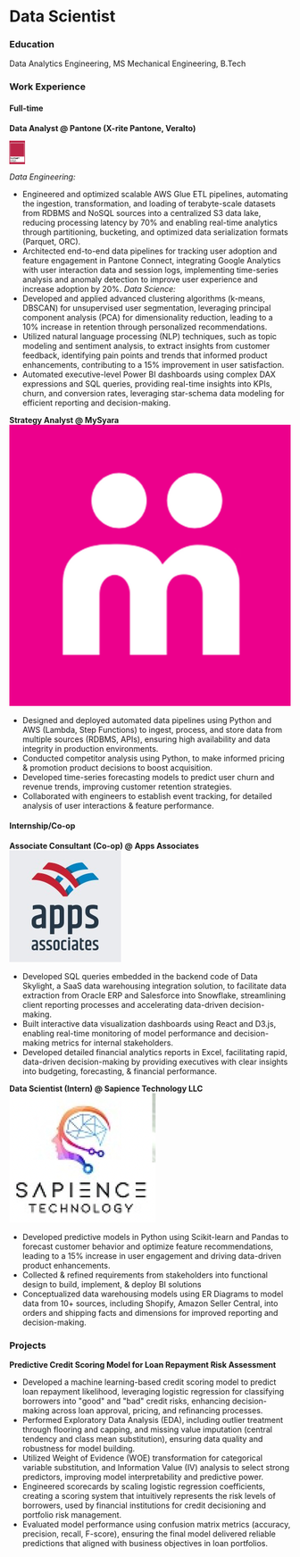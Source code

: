 # Data Scientist

### Education
Data Analytics Engineering, MS
Mechanical Engineering, B.Tech

### Work Experience
#### Full-time
**Data Analyst @ Pantone (X-rite Pantone, Veralto)**

<img src="/assets/images/pantone-color-of-the-year-2023.jpeg" alt="Pantone Logo" style="height: 3em; vertical-align: middle;">

*Data Engineering:*
- Engineered and optimized scalable AWS Glue ETL pipelines, automating the ingestion, transformation, and loading of terabyte-scale datasets from RDBMS and NoSQL sources into a centralized S3 data lake, reducing processing latency by 70% and enabling real-time analytics through partitioning, bucketing, and optimized data serialization formats (Parquet, ORC).
- Architected end-to-end data pipelines for tracking user adoption and feature engagement in Pantone Connect, integrating Google Analytics with user interaction data and session logs, implementing time-series analysis and anomaly detection to improve user experience and increase adoption by 20%.
*Data Science:*
- Developed and applied advanced clustering algorithms (k-means, DBSCAN) for unsupervised user segmentation, leveraging principal component analysis (PCA) for dimensionality reduction, leading to a 10% increase in retention through personalized recommendations.
- Utilized natural language processing (NLP) techniques, such as topic modeling and sentiment analysis, to extract insights from customer feedback, identifying pain points and trends that informed product enhancements, contributing to a 15% improvement in user satisfaction.
- Automated executive-level Power BI dashboards using complex DAX expressions and SQL queries, providing real-time insights into KPIs, churn, and conversion rates, leveraging star-schema data modeling for efficient reporting and decision-making.

**Strategy Analyst @ MySyara**
![MySyara Logo](/assets/images/mysyara%20logo.png)
- Designed and deployed automated data pipelines using Python and AWS (Lambda, Step Functions) to ingest, process, and store data from multiple sources (RDBMS, APIs), ensuring high availability and data integrity in production environments.
- Conducted competitor analysis using Python, to make informed pricing & promotion product decisions to boost acquisition.
- Developed time-series forecasting models to predict user churn and revenue trends, improving customer retention strategies.
- Collaborated with engineers to establish event tracking, for detailed analysis of user interactions & feature performance.

#### Internship/Co-op
**Associate Consultant (Co-op) @ Apps Associates**
![Apps Associates Logo](/assets/images/apps_associates_logo.jpeg)
- Developed SQL queries embedded in the backend code of Data Skylight, a SaaS data warehousing integration solution, to facilitate data extraction from Oracle ERP and Salesforce into Snowflake, streamlining client reporting processes and accelerating data-driven decision-making.
- Built interactive data visualization dashboards using React and D3.js, enabling real-time monitoring of model performance and decision-making metrics for internal stakeholders.
- Developed detailed financial analytics reports in Excel, facilitating rapid, data-driven decision-making by providing executives with clear insights into budgeting, forecasting, & financial performance.

**Data Scientist (Intern) @ Sapience Technology LLC**
![Sapience Logo](/assets/images/sapience-tech.png)
- Developed predictive models in Python using Scikit-learn and Pandas to forecast customer behavior and optimize feature recommendations, leading to a 15% increase in user engagement and driving data-driven product enhancements.
- Collected & refined requirements from stakeholders into functional design to build, implement, & deploy BI solutions
- Conceptualized data warehousing models using ER Diagrams to model data from 10+ sources, including Shopify, Amazon Seller Central, into orders and shipping facts and dimensions for improved reporting and decision-making.

### Projects
**Predictive Credit Scoring Model for Loan Repayment Risk Assessment**
- Developed a machine learning-based credit scoring model to predict loan repayment likelihood, leveraging logistic regression for classifying borrowers into "good" and "bad" credit risks, enhancing decision-making across loan approval, pricing, and refinancing processes.
- Performed Exploratory Data Analysis (EDA), including outlier treatment through flooring and capping, and missing value imputation (central tendency and class mean substitution), ensuring data quality and robustness for model building.
- Utilized Weight of Evidence (WOE) transformation for categorical variable substitution, and Information Value (IV) analysis to select strong predictors, improving model interpretability and predictive power.
- Engineered scorecards by scaling logistic regression coefficients, creating a scoring system that intuitively represents the risk levels of borrowers, used by financial institutions for credit decisioning and portfolio risk management.
- Evaluated model performance using confusion matrix metrics (accuracy, precision, recall, F-score), ensuring the final model delivered reliable predictions that aligned with business objectives in loan portfolios.
